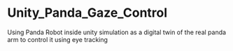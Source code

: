 # Unity_Panda_Gaze_Control
Using Panda Robot inside unity simulation as a digital twin of the real panda arm to control it using eye tracking
